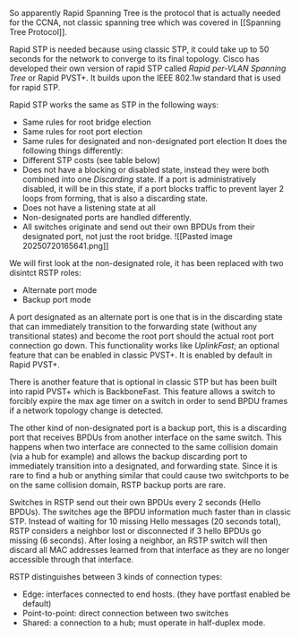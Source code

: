 So apparently Rapid Spanning Tree is the protocol that is actually needed for the CCNA, not classic spanning tree which was covered in [[Spanning Tree Protocol]].

Rapid STP is needed because using classic STP, it could take up to 50 seconds for the network to converge to its final topology. Cisco has developed their own version of rapid STP called *Rapid per-VLAN Spanning Tree* or Rapid PVST+. It builds upon the IEEE 802.1w standard that is used for rapid STP.

Rapid STP works the same as STP in the following ways:
- Same rules for root bridge election
- Same rules for root port election
- Same rules for designated and non-designated port election
It does the following things differently:
- Different STP costs (see table below)
- Does not have a blocking or disabled state, instead they were both combined into one *Discarding* state. If a port is administratively disabled, it will be in this state, if a port blocks traffic to prevent layer 2 loops from forming, that is also a discarding state.
- Does not have a listening state at all
- Non-designated ports are handled differently.
- All switches originate and send out their own BPDUs from their designated port, not just the root bridge. 
![[Pasted image 20250720165641.png]]

We will first look at the non-designated role, it has been replaced with two disintct RSTP roles:
- Alternate port mode
- Backup port mode

A port designated as an alternate port is one that is in the discarding state that can immediately transition to the forwarding state (without any transitional states) and become the root port should the actual root port connection go down. This functionality works like *UplinkFast*; an optional feature that can be enabled in classic PVST+. It is enabled by default in Rapid PVST+.

There is another feature that is optional in classic STP but has been built into rapid PVST+ which is BackboneFast. This feature allows a switch to forcibly expire the max age timer on a switch in order to send BPDU frames if a network topology change is detected.

The other kind of non-designated port is a backup port, this is a discarding port that receives BPDUs from another interface on the same switch. This happens when two interface are connected to the same collision domain (via a hub for example) and allows the backup discarding port to immediately transition into a designated, and forwarding state. Since it is rare to find a hub or anything similar that could cause two switchports to be on the same collision domain, RSTP backup ports are rare.

Switches in RSTP send out their own BPDUs every 2 seconds (Hello BPDUs). The switches age the BPDU information much faster than in classic STP. Instead of waiting for 10 missing Hello messages (20 seconds total), RSTP considers a neighbor lost or disconnected if 3 hello BPDUs go missing (6 seconds). After losing a neighbor, an RSTP switch will then discard all MAC addresses learned from that interface as they are no longer accessible through that interface.

RSTP distinguishes between 3 kinds of connection types:
- Edge: interfaces connected to end hosts. (they have portfast enabled be default)
- Point-to-point: direct connection between two switches
- Shared: a connection to a hub; must operate in half-duplex mode.

